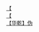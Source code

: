 [【](http://tieba.baidu.com/p/3178250037?see_lz=1&pn=)   
[【](http://tieba.baidu.com/p/3178016729?see_lz=1&pn=)   
[【华乾】伪](http://tieba.baidu.com/p/3179049933?see_lz=1&pn=)   
